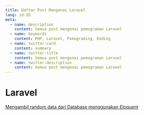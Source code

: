 ```yaml
---
title: Daftar Post Mengenai Laravel
lang: id-ID
meta:
  - name: description
    content: Semua post mengenai pemograman Laravel
  - name: keywords
    content: PHP, Laravel, Pemograming, Koding
  - name: twitter:card
    content: summary
  - name: twitter:title
    content: Semua post mengenai pemograman Laravel
  - name: twitter:description
    content: Semua post mengenai pemograman Laravel
---
```


# Laravel

[Mengambil random data dari Database menggunakan Eloquent](/laravel/mengambil-random-data-dari-database-menggunakan-eloquent.md)